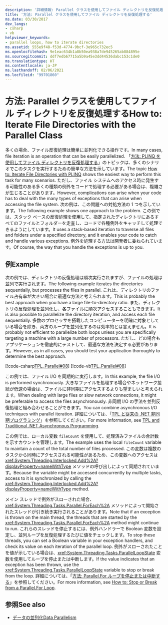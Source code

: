 ```yaml
---
description: '詳細情報: Parallel クラスを使用してファイル ディレクトリを反復処理する方法'
title: '方法: Parallel クラスを使用してファイル ディレクトリを反復処理する'
ms.date: 03/30/2017
dev_langs:
- csharp
- vb
helpviewer_keywords:
- parallel loops, how to iterate directories
ms.assetid: 555e9f48-f53d-4774-9bcf-3e965c732ec5
ms.openlocfilehash: 9e1eac634b1a8b50ea938a7de945265ab884895e
ms.sourcegitcommit: ddf7edb67715a5b9a45e3dd44536dabc153c1de0
ms.translationtype: HT
ms.contentlocale: ja-JP
ms.lasthandoff: 02/06/2021
ms.locfileid: "99701860"
---
```

# <a name="how-to-iterate-file-directories-with-the-parallel-class"></a><span data-ttu-id="217ca-103">方法: Parallel クラスを使用してファイル ディレクトリを反復処理する</span><span class="sxs-lookup"><span data-stu-id="217ca-103">How to: Iterate File Directories with the Parallel Class</span></span>

<span data-ttu-id="217ca-104">多くの場合、ファイル反復処理は簡単に並列化できる操作です。</span><span class="sxs-lookup"><span data-stu-id="217ca-104">In many cases, file iteration is an operation that can be easily parallelized.</span></span> <span data-ttu-id="217ca-105">「[方法: PLINQ を使用してファイル ディレクトリを反復処理する](how-to-iterate-file-directories-with-plinq.md)」のトピックは、多くのシナリオでこのタスクを実行するための簡単な方法を示しています。</span><span class="sxs-lookup"><span data-stu-id="217ca-105">The topic [How to: Iterate File Directories with PLINQ](how-to-iterate-file-directories-with-plinq.md) shows the easiest way to perform this task for many scenarios.</span></span> <span data-ttu-id="217ca-106">ただし、ファイル システムへのアクセス時に発生する可能性のある多くの種類の例外をコードで処理する必要がある場合は、複雑さが生じることがあります。</span><span class="sxs-lookup"><span data-stu-id="217ca-106">However, complications can arise when your code has to deal with the many types of exceptions that can arise when accessing the file system.</span></span> <span data-ttu-id="217ca-107">次の例は、この問題への対処方法の 1 つを示しています。</span><span class="sxs-lookup"><span data-stu-id="217ca-107">The following example shows one approach to the problem.</span></span> <span data-ttu-id="217ca-108">この例では、スタック ベースの反復処理を使用して、指定されたディレクトリにあるすべてのファイルとフォルダーを走査し、コードで各種例外をキャッチして処理できるようにしています。</span><span class="sxs-lookup"><span data-stu-id="217ca-108">It uses a stack-based iteration to traverse all files and folders under a specified directory, and it enables your code to catch and handle various exceptions.</span></span> <span data-ttu-id="217ca-109">例外を処理する方法は開発者に委ねられています。</span><span class="sxs-lookup"><span data-stu-id="217ca-109">Of course, the way that you handle the exceptions is up to you.</span></span>  
  
## <a name="example"></a><span data-ttu-id="217ca-110">例</span><span class="sxs-lookup"><span data-stu-id="217ca-110">Example</span></span>  

 <span data-ttu-id="217ca-111">次の例では、ディレクトリの反復処理は順次実行されますが、ファイルの処理は並列で実行されます。</span><span class="sxs-lookup"><span data-stu-id="217ca-111">The following example iterates the directories sequentially, but processes the files in parallel.</span></span> <span data-ttu-id="217ca-112">これは、ディレクトリのファイル占有率が大きい場合に最適な方法と考えられます。</span><span class="sxs-lookup"><span data-stu-id="217ca-112">This is probably the best approach when you have a large file-to-directory ratio.</span></span> <span data-ttu-id="217ca-113">また、ディレクトリの反復処理を並列化し、各ファイルに順次アクセスすることもできます。</span><span class="sxs-lookup"><span data-stu-id="217ca-113">It is also possible to parallelize the directory iteration, and access each file sequentially.</span></span> <span data-ttu-id="217ca-114">多数のプロセッサを搭載したコンピューターを明確に対象としている場合を除き、両方のループを並列化するのは効率的とは言えません。</span><span class="sxs-lookup"><span data-stu-id="217ca-114">It is probably not efficient to parallelize both loops unless you are specifically targeting a machine with a large number of processors.</span></span> <span data-ttu-id="217ca-115">ただし、どの場合もアプリケーションを徹底的にテストして、最適な方法を決定する必要があります。</span><span class="sxs-lookup"><span data-stu-id="217ca-115">However, as in all cases, you should test your application thoroughly to determine the best approach.</span></span>  
  
 [!code-csharp[TPL_Parallel#08](../../../samples/snippets/csharp/VS_Snippets_Misc/tpl_parallel/cs/parallel_file.cs#08)]
 [!code-vb[TPL_Parallel#08](../../../samples/snippets/visualbasic/VS_Snippets_Misc/tpl_parallel/vb/fileiteration08.vb#08)]  
  
 <span data-ttu-id="217ca-116">この例では、ファイル I/O を同期的に実行します。</span><span class="sxs-lookup"><span data-stu-id="217ca-116">In this example, the file I/O is performed synchronously.</span></span> <span data-ttu-id="217ca-117">大きなファイルを処理する場合やネットワーク接続が低速の場合は、ファイルに非同期にアクセスするよりも望ましいと考えられます。</span><span class="sxs-lookup"><span data-stu-id="217ca-117">When dealing with large files or slow network connections, it might be preferable to access the files asynchronously.</span></span> <span data-ttu-id="217ca-118">非同期 I/O の手法を並列反復処理と組み合わせることができます。</span><span class="sxs-lookup"><span data-stu-id="217ca-118">You can combine asynchronous I/O techniques with parallel iteration.</span></span> <span data-ttu-id="217ca-119">詳細については、「[TPL と従来の .NET 非同期プログラミング](tpl-and-traditional-async-programming.md)」を参照してください。</span><span class="sxs-lookup"><span data-stu-id="217ca-119">For more information, see [TPL and Traditional .NET Asynchronous Programming](tpl-and-traditional-async-programming.md).</span></span>  
  
 <span data-ttu-id="217ca-120">この例では、ローカル変数 `fileCount` を使用して、処理済みファイルの合計数を示すカウントを管理します。</span><span class="sxs-lookup"><span data-stu-id="217ca-120">The example uses the local `fileCount` variable to maintain a count of the total number of files processed.</span></span> <span data-ttu-id="217ca-121">この変数は複数のタスクから同時にアクセスされる可能性があるため、この変数へのアクセスは <xref:System.Threading.Interlocked.Add%2A?displayProperty=nameWithType> メソッドの呼び出しによって同期されています。</span><span class="sxs-lookup"><span data-stu-id="217ca-121">Because the variable might be accessed concurrently by multiple tasks, access to it is synchronized by calling the <xref:System.Threading.Interlocked.Add%2A?displayProperty=nameWithType> method.</span></span>  
  
 <span data-ttu-id="217ca-122">メイン スレッドで例外がスローされた場合、<xref:System.Threading.Tasks.Parallel.ForEach%2A> メソッドによって開始されたスレッドが引き続き実行されることがあります。</span><span class="sxs-lookup"><span data-stu-id="217ca-122">Note that if an exception is thrown on the main thread, the threads that are started by the <xref:System.Threading.Tasks.Parallel.ForEach%2A> method might continue to run.</span></span> <span data-ttu-id="217ca-123">これらのスレッドを停止するには、例外ハンドラーで Boolean 変数を設定し、並列ループを反復処理するたびに値をチェックします。</span><span class="sxs-lookup"><span data-stu-id="217ca-123">To stop these threads, you can set a Boolean variable in your exception handlers, and check its value on each iteration of the parallel loop.</span></span> <span data-ttu-id="217ca-124">例外がスローされたことを値が示している場合は、<xref:System.Threading.Tasks.ParallelLoopState> 変数を使用してループを停止または中断します。</span><span class="sxs-lookup"><span data-stu-id="217ca-124">If the value indicates that an exception has been thrown, use the <xref:System.Threading.Tasks.ParallelLoopState> variable to stop or break from the loop.</span></span> <span data-ttu-id="217ca-125">詳細については、「[方法: Parallel.For ループを停止または中断する](/previous-versions/dotnet/netframework-4.0/dd460721(v=vs.100))」を参照してください。</span><span class="sxs-lookup"><span data-stu-id="217ca-125">For more information, see [How to: Stop or Break from a Parallel.For Loop](/previous-versions/dotnet/netframework-4.0/dd460721(v=vs.100)).</span></span>  
  
## <a name="see-also"></a><span data-ttu-id="217ca-126">参照</span><span class="sxs-lookup"><span data-stu-id="217ca-126">See also</span></span>

- [<span data-ttu-id="217ca-127">データの並列化</span><span class="sxs-lookup"><span data-stu-id="217ca-127">Data Parallelism</span></span>](data-parallelism-task-parallel-library.md)
